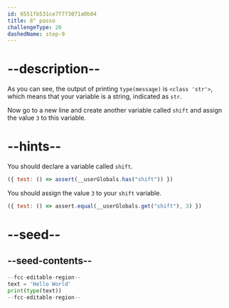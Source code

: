 ```yaml
---
id: 6551fb531ce7f773071a0b84
title: 8° passo
challengeType: 20
dashedName: step-9
---
```


# --description--

As you can see, the output of printing `type(message)` is `<class 'str'>`, which means that your variable is a string, indicated as `str`.

Now go to a new line and create another variable called `shift` and assign the value `3` to this variable.

# --hints--

You should declare a variable called `shift`.

```js
({ test: () => assert(__userGlobals.has("shift")) })
```

You should assign the value `3` to your `shift` variable.

```js
({ test: () => assert.equal(__userGlobals.get("shift"), 3) })
```

# --seed--

## --seed-contents--

```py
--fcc-editable-region--
text = 'Hello World'
print(type(text))
--fcc-editable-region--
```
